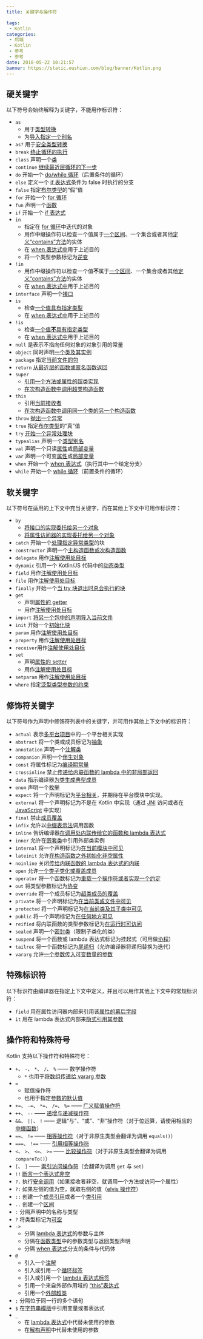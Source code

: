 ```yaml
---
title: 关键字与操作符

tags:
 - Kotlin
categories:
 - 后端
 - Kotlin
 - 参考
 - 参考
date: 2018-05-22 10:21:57
banner: https://static.oushiun.com/blog/banner/Kotlin.png
---
```


## 硬关键字

以下符号会始终解释为关键字，不能用作标识符：

*   `as`
    *   用于[类型转换](typecasts.html#不安全的转换操作符)
    *   为[导入指定一个别名](packages.html#导入)
*   `as?` 用于[安全类型转换](typecasts.html#安全的可空转换操作符)
*   `break` [终止循环的执行](returns.html)
*   `class` 声明一个[类](classes.html)
*   `continue` [继续最近层循环的下一步](returns.html)
*   `do` 开始一个 [do/while 循环](control-flow.html#while-循环)（后置条件的循环）
*   `else` 定义一个 [if 表达式](control-flow.html#if-表达式)条件为 false 时执行的分支
*   `false` 指定[布尔类型](basic-types.html#布尔)的“假”值
*   `for` 开始一个 [for 循环](control-flow.html#for-循环)
*   `fun` 声明一个[函数](functions.html)
*   `if` 开始一个 [if 表达式](control-flow.html#if-表达式)
*   `in`
    *   指定在 [for 循环](control-flow.html#for-循环)中迭代的对象
    *   用作中缀操作符以检查一个值属于[一个区间](ranges.html)、一个集合或者其他[定义“contains”方法](operator-overloading.html#in)的实体
    *   在 [when 表达式中](control-flow.html#when-表达式)用于上述目的
    *   将一个类型参数标记为[逆变](generics.html#声明处型变)
*   `!in`
    *   用作中缀操作符以检查一个值**不**属于[一个区间](ranges.html)、一个集合或者其他[定义“contains”方法](operator-overloading.html#in)的实体
    *   在 [when 表达式中](control-flow.html#when-表达式)用于上述目的
*   `interface` 声明一个[接口](interfaces.html)
*   `is`
    *   检查[一个值具有指定类型](typecasts.html#is-与-is-操作符)
    *   在 [when 表达式中](control-flow.html#when-表达式)用于上述目的
*   `!is`
    *   检查[一个值**不**具有指定类型](typecasts.html#is-与-is-操作符)
    *   在 [when 表达式中](control-flow.html#when-表达式)用于上述目的
*   `null` 是表示不指向任何对象的对象引用的常量
*   `object` 同时声明[一个类及其实例](object-declarations.html)
*   `package` 指定[当前文件的包](packages.html)
*   `return` [从最近层的函数或匿名函数返回](returns.html)
*   `super`
    *   [引用一个方法或属性的超类实现](classes.html#调用超类实现)
    *   [在次构造函数中调用超类构造函数](classes.html#继承)
*   `this`
    *   引用[当前接收者](this-expressions.html)
    *   [在次构造函数中调用同一个类的另一个构造函数](classes.html#构造函数)
*   `throw` [抛出一个异常](exceptions.html)
*   `true` 指定[布尔类型](basic-types.html#布尔)的“真”值
*   `try` [开始一个异常处理块](exceptions.html)
*   `typealias` 声明一个[类型别名](type-aliases.html)
*   `val` 声明一个只读[属性](properties.html)或[局部变量](basic-syntax.html#定义变量)
*   `var` 声明一个可变[属性](properties.html)或[局部变量](basic-syntax.html#定义变量)
*   `when` 开始一个 [when 表达式](control-flow.html#when-表达式)（执行其中一个给定分支）
*   `while` 开始一个 [while 循环](control-flow.html#while-循环)（前置条件的循环）

<!-- more -->

## 软关键字

以下符号在适用的上下文中充当关键字，而在<!--
-->其他上下文中可用作标识符：

*   `by`
    *   [将接口的实现委托给另一个对象](delegation.html)
    *   [将属性访问器的实现委托给另一个对象](delegated-properties.html)
*   `catch` 开始一个[处理指定异常类型](exceptions.html)的块
*   `constructor` 声明一个[主构造函数或次构造函数](classes.html#构造函数)
*   `delegate` 用作[注解使用处目标](annotations.html#注解使用处目标)
*   `dynamic` 引用一个 Kotlin/JS 代码中的[动态类型](dynamic-type.html)
*   `field` 用作[注解使用处目标](annotations.html#注解使用处目标)
*   `file` 用作[注解使用处目标](annotations.html#注解使用处目标)
*   `finally` 开始一个[当 try 块退出时总会执行的块](exceptions.html)
*   `get`
    *   声明[属性的 getter](properties.html#getters-与-setters)
    *   用作[注解使用处目标](annotations.html#注解使用处目标)
*   `import` [将另一个包中的声明导入当前文件](packages.html)
*   `init` 开始一个[初始化块](classes.html#构造函数)
*   `param` 用作[注解使用处目标](annotations.html#注解使用处目标)
*   `property` 用作[注解使用处目标](annotations.html#注解使用处目标)
*   `receiver`用作[注解使用处目标](annotations.html#注解使用处目标)
*   `set`
    *   声明[属性的 setter](properties.html#getters-与-setters)
    *   用作[注解使用处目标](annotations.html#注解使用处目标)
*   `setparam` 用作[注解使用处目标](annotations.html#注解使用处目标)
*   `where` 指定[泛型类型参数的约束](generics.html#上界)

## 修饰符关键字

以下符号作为声明中修饰符列表中的关键字，并可用作其他上下文中<!--
-->的标识符：

*   `actual` 表示[多平台项目](/docs/reference/multiplatform.html)中的一个平台相关实现
*   `abstract` 将一个类或成员标记为[抽象](classes.html#抽象类)
*   `annotation` 声明一个[注解类](annotations.html)
*   `companion` 声明一个[伴生对象](object-declarations.html#伴生对象)
*   `const` 将属性标记为[编译期常量](properties.html#编译期常量)
*   `crossinline` 禁止[传递给内联函数的 lambda 中的非局部返回](inline-functions.html#非局部返回)
*   `data` 指示编译器[为类生成典型成员](data-classes.html)
*   `enum` 声明一个[枚举](enum-classes.html)
*   `expect` 将一个声明标记为[平台相关](/docs/reference/multiplatform.html)，并期待在平台模块中实现。
*   `external` 将一个声明标记为不是在 Kotlin 中实现（通过 [JNI](java-interop.html#在-kotlin-中使用-jni) 访问或者在 [JavaScript](js-interop.html#external-修饰符) 中实现）
*   `final` 禁止[成员覆盖](classes.html#覆盖方法)
*   `infix` 允许以[中缀表示法](functions.html#中缀表示法)调用函数
*   `inline` 告诉编译器[在调用处内联传给它的函数和 lambda 表达式](inline-functions.html)
*   `inner` 允许在[嵌套类](nested-classes.html)中引用外部类实例
*   `internal` 将一个声明标记为[在当前模块中可见](visibility-modifiers.html)
*   `lateinit` 允许[在构造函数之外初始化非空属性](properties.html#延迟初始化属性与变量)
*   `noinline` 关闭[传给内联函数的 lambda 表达式的内联](inline-functions.html#禁用内联)
*   `open` 允许[一个类子类化或覆盖成员](classes.html#继承)
*   `operator` 将一个函数标记为[重载一个操作符或者实现一个约定](operator-overloading.html)
*   `out` 将类型参数标记为[协变](generics.html#声明处型变)
*   `override` 将一个成员标记为[超类成员的覆盖](classes.html#覆盖方法)
*   `private` 将一个声明标记为[在当前类或文件中可见](visibility-modifiers.html)
*   `protected` 将一个声明标记为[在当前类及其子类中可见](visibility-modifiers.html)
*   `public` 将一个声明标记为[在任何地方可见](visibility-modifiers.html)
*   `reified` 将内联函数的类型参数标记为[在运行时可访问](inline-functions.html#具体化的类型参数)
*   `sealed` 声明一个[密封类](sealed-classes.html)（限制子类化的类）
*   `suspend` 将一个函数或 lambda 表达式标记为挂起式（可用做[协程](coroutines.html)）
*   `tailrec` 将一个函数标记为[尾递归](functions.html#尾递归函数)（允许编译器将递归替换为迭代）
*   `vararg` 允许[一个参数传入可变数量的参数](functions.html#可变数量的参数varargs)

## 特殊标识符

以下标识符由编译器在指定上下文中定义，并且可以用作其他上下文中的常规<!--
-->标识符：

*   `field` 用在属性访问器内部来引用该[属性的幕后字段](properties.html#幕后字段)
*   `it` 用在 lambda 表达式内部来[隐式引用其参数](lambdas.html#it单个参数的隐式名称)

## 操作符和特殊符号

Kotlin 支持以下操作符和特殊符号：

*   `+`、 `-`、 `*`、 `/`、 `%` —— 数学操作符
    *   `*` 也用于[将数组传递给 vararg 参数](functions.html#可变数量的参数varargs)
*   `=`
    *   赋值操作符
    *   也用于指定[参数的默认值](functions.html#默认参数)
*   `+=`、 `-=`、 `*=`、 `/=`、 `%=` —— [广义赋值操作符](operator-overloading.html#assignments)
*   `++`、 `--` —— [递增与递减操作符](operator-overloading.html#递增与递减)
*   `&&`、 `||`、 `!` —— 逻辑“与”、“或”、“非”操作符（对于位运算，请使用相应的[中缀函数](basic-types.html#运算)）
*   `==`、 `!=` —— [相等操作符](operator-overloading.html#equals)（对于非原生类型会翻译为调用 `equals()`）
*   `===`、 `!==` —— [引用相等操作符](equality.html#引用相等)
*   `<`、 `>`、 `<=`、 `>=` —— [比较操作符](operator-overloading.html#comparison)（对于非原生类型会翻译为调用 `compareTo()`）
*   `[`、 `]` —— [索引访问操作符](operator-overloading.html#indexed)（会翻译为调用 `get` 与 `set`）
*   `!!` [断言一个表达式非空](null-safety.html#-操作符)
*   `?.` 执行[安全调用](null-safety.html#安全的调用)（如果接收者非空，就调用一个方法或访问一个属性）
*   `?:` 如果左侧的值为空，就取右侧的值（[elvis 操作符](null-safety.html#elvis-操作符)）
*   `::` 创建一个[成员引用](reflection.html#函数引用)或者一个[类引用](reflection.html#类引用)
*   `..` 创建一个[区间](ranges.html)
*   `:` 分隔声明中的名称与类型
*   `?` 将类型标记为[可空](null-safety.html#可空类型与非空类型)
*   `->`
    *   分隔 [lambda 表达式](lambdas.html#lambda-表达式语法)的参数与主体
    *   分隔在[函数类型](lambdas.html#函数类型)中的参数类型与返回类型声明
    *   分隔 [when 表达式](control-flow.html#when-表达式)分支的条件与代码体
*   `@`
    *   引入一个[注解](annotations.html#用法)
    *   引入或引用一个[循环标签](returns.html#break-与-continue-标签)
    *   引入或引用一个 [lambda 表达式标签](returns.html#标签处返回)
    *   引用一个来自外部作用域的 [“this”表达式](this-expressions.html#限定的-this)
    *   引用一个[外部超类](classes.html#调用超类实现)
*   `;` 分隔位于同一行的多个语句
*   `$` 在[字符串模版](basic-types.html#字符串模板)中引用变量或者表达式
*   `_`
    *   在 [lambda 表达式](lambdas.html#下划线用于未使用的变量自-11-起)中代替未使用的参数
    *   在[解构声明](multi-declarations.html#下划线用于未使用的变量自-11-起)中代替未使用的参数
